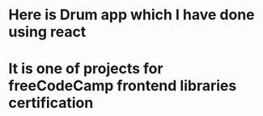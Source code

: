 # Here is Drum app which I have done using react
# It is one of projects for freeCodeCamp frontend libraries certification

